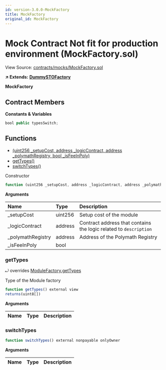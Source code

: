 ```yaml
---
id: version-3.0.0-MockFactory
title: MockFactory
original_id: MockFactory
---
```


# Mock Contract Not fit for production environment \(MockFactory.sol\)

View Source: [contracts/mocks/MockFactory.sol](https://github.com/PolymathNetwork/polymath-core/tree/096ba240a927c98e1f1a182d2efee7c4c4c1dfc5/contracts/mocks/MockFactory.sol)

**↗ Extends:** [**DummySTOFactory**](https://github.com/PolymathNetwork/polymath-core/tree/096ba240a927c98e1f1a182d2efee7c4c4c1dfc5/docs/api/DummySTOFactory.md)

**MockFactory**

## Contract Members

**Constants & Variables**

```javascript
bool public typesSwitch;
```

## Functions

* [\(uint256 \_setupCost, address \_logicContract, address \_polymathRegistry, bool \_isFeeInPoly\)](mockfactory.md)
* [getTypes\(\)](mockfactory.md#gettypes)
* [switchTypes\(\)](mockfactory.md#switchtypes)

Constructor

```javascript
function (uint256 _setupCost, address _logicContract, address _polymathRegistry, bool _isFeeInPoly) public nonpayable DummySTOFactory
```

**Arguments**

| Name | Type | Description |
| :--- | :--- | :--- |
| \_setupCost | uint256 | Setup cost of the module |
| \_logicContract | address | Contract address that contains the logic related to `description` |
| \_polymathRegistry | address | Address of the Polymath Registry |
| \_isFeeInPoly | bool |  |

### getTypes

⤾ overrides [ModuleFactory.getTypes](https://github.com/PolymathNetwork/polymath-core/tree/096ba240a927c98e1f1a182d2efee7c4c4c1dfc5/docs/api/ModuleFactory.md#gettypes)

Type of the Module factory

```javascript
function getTypes() external view
returns(uint8[])
```

**Arguments**

| Name | Type | Description |
| :--- | :--- | :--- |


### switchTypes

```javascript
function switchTypes() external nonpayable onlyOwner
```

**Arguments**

| Name | Type | Description |
| :--- | :--- | :--- |


